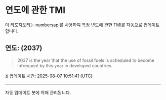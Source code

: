 
# 연도에 관한 TMI

이 리포지토리는 numbersapi를 사용하여 특정 년도에 관한 TMI를 자동으로 업데이트합니다.

## 연도: (2037)
> 2037 is the year that the use of fossil fuels is scheduled to become infrequent by this year in developed countries.

⏳ 업데이트 시간: 2025-08-07 10:51:41 (UTC)

---
자동 업데이트 봇에 의해 관리됩니다.
